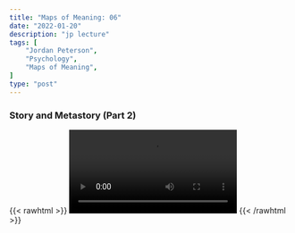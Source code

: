 ```yaml
---
title: "Maps of Meaning: 06"
date: "2022-01-20"
description: "jp lecture"
tags: [
    "Jordan Peterson",
    "Psychology",
    "Maps of Meaning",
]
type: "post"
---
```


### Story and Metastory (Part 2)

{{< rawhtml >}}
    <video width="auto" height="auto" controls>
        <source src="https://lectures.dev00ps.com/maps-of-meaning/2017%20Maps%20of%20Meaning%2006%20-%20Story%20and%20Metastory%20%28Part%202%29.mp4" type="video/mp4"> 
    </video>
{{< /rawhtml >}}
